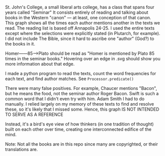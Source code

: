 St. John's College, a small liberal arts college, has a class that spans four years called "Seminar"
It consists entirely of reading and talking about books in the Western "canon" — at least, one conception of that canon.
This graph shows all the times each author mentions another in the texts we read.
The reading list is based off Annapolis 24-25. I used the entire texts except where the selections were explicitly stated (in Plutarch, for example).
I did not include The Bible, since it hard to ascribe one "author" (God?) to the books in it.

Homer——85——>Plato should be read as "Homer is mentioned by Plato 85 times in the seminar books."
Hovering over an edge in .svg should show you more information about that edge.

I made a python program to read the texts, count the word frequencies for each text, and find author matches. See `Processor.predicate()`

There were many false positives. For example, Chaucer mentions "Bacon", but he means the food, not the seminar author Roger Bacon. Swift is such a common word that I didn't even try with him. Adam Smith I had to do manually.
I relied largely on my memory of these texts to find and resolve these, so it's likely that I missed some. Hence, this graph IS NOT INTENDED TO SERVE AS A REFERENCE

Instead, it's a bird's eye view of how thinkers (in one tradition of thought) built on each other over time, creating one interconnected edifice of the mind.

Note: Not all the books are in this repo since many are copyrighted, or their translations are.

